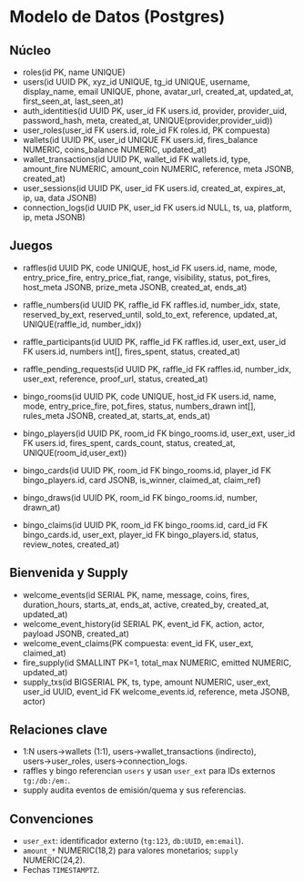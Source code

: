 # Modelo de Datos (Postgres)

## Núcleo
- roles(id PK, name UNIQUE)
- users(id UUID PK, xyz_id UNIQUE, tg_id UNIQUE, username, display_name, email UNIQUE, phone, avatar_url, created_at, updated_at, first_seen_at, last_seen_at)
- auth_identities(id UUID PK, user_id FK users.id, provider, provider_uid, password_hash, meta, created_at, UNIQUE(provider,provider_uid))
- user_roles(user_id FK users.id, role_id FK roles.id, PK compuesta)
- wallets(id UUID PK, user_id UNIQUE FK users.id, fires_balance NUMERIC, coins_balance NUMERIC, updated_at)
- wallet_transactions(id UUID PK, wallet_id FK wallets.id, type, amount_fire NUMERIC, amount_coin NUMERIC, reference, meta JSONB, created_at)
- user_sessions(id UUID PK, user_id FK users.id, created_at, expires_at, ip, ua, data JSONB)
- connection_logs(id UUID PK, user_id FK users.id NULL, ts, ua, platform, ip, meta JSONB)

## Juegos
- raffles(id UUID PK, code UNIQUE, host_id FK users.id, name, mode, entry_price_fire, entry_price_fiat, range, visibility, status, pot_fires, host_meta JSONB, prize_meta JSONB, created_at, ends_at)
- raffle_numbers(id UUID PK, raffle_id FK raffles.id, number_idx, state, reserved_by_ext, reserved_until, sold_to_ext, reference, updated_at, UNIQUE(raffle_id, number_idx))
- raffle_participants(id UUID PK, raffle_id FK raffles.id, user_ext, user_id FK users.id, numbers int[], fires_spent, status, created_at)
- raffle_pending_requests(id UUID PK, raffle_id FK raffles.id, number_idx, user_ext, reference, proof_url, status, created_at)

- bingo_rooms(id UUID PK, code UNIQUE, host_id FK users.id, name, mode, entry_price_fire, pot_fires, status, numbers_drawn int[], rules_meta JSONB, created_at, starts_at, ends_at)
- bingo_players(id UUID PK, room_id FK bingo_rooms.id, user_ext, user_id FK users.id, fires_spent, cards_count, status, created_at, UNIQUE(room_id,user_ext))
- bingo_cards(id UUID PK, room_id FK bingo_rooms.id, player_id FK bingo_players.id, card JSONB, is_winner, claimed_at, claim_ref)
- bingo_draws(id UUID PK, room_id FK bingo_rooms.id, number, drawn_at)
- bingo_claims(id UUID PK, room_id FK bingo_rooms.id, card_id FK bingo_cards.id, user_ext, player_id FK bingo_players.id, status, review_notes, created_at)

## Bienvenida y Supply
- welcome_events(id SERIAL PK, name, message, coins, fires, duration_hours, starts_at, ends_at, active, created_by, created_at, updated_at)
- welcome_event_history(id SERIAL PK, event_id FK, action, actor, payload JSONB, created_at)
- welcome_event_claims(PK compuesta: event_id FK, user_ext, claimed_at)
- fire_supply(id SMALLINT PK=1, total_max NUMERIC, emitted NUMERIC, updated_at)
- supply_txs(id BIGSERIAL PK, ts, type, amount NUMERIC, user_ext, user_id UUID, event_id FK welcome_events.id, reference, meta JSONB, actor)

## Relaciones clave
- 1:N users→wallets (1:1), users→wallet_transactions (indirecto), users→user_roles, users→connection_logs.
- raffles y bingo referencian `users` y usan `user_ext` para IDs externos `tg:/db:/em:`.
- supply audita eventos de emisión/quema y sus referencias.

## Convenciones
- `user_ext`: identificador externo (`tg:123`, `db:UUID`, `em:email`).
- `amount_*` NUMERIC(18,2) para valores monetarios; `supply` NUMERIC(24,2).
- Fechas `TIMESTAMPTZ`.
